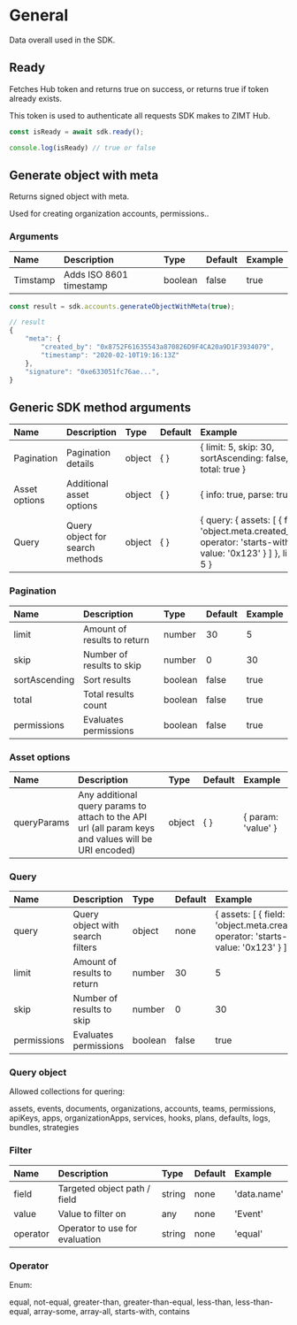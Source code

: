 # General

<p class="description">Data overall used in the SDK.</p>


## Ready

Fetches Hub token and returns true on success, or returns true if token already exists.

This token is used to authenticate all requests SDK makes to ZIMT Hub.

```javascript
const isReady = await sdk.ready();

console.log(isReady) // true or false
```

## Generate object with meta

Returns signed object with meta.

Used for creating organization accounts, permissions..

### Arguments

| Name | Description | Type | Default | Example
|:-----|:------------|:-----|:--------|:-------
| Timstamp | Adds ISO 8601 timestamp | boolean | false | true

```javascript
const result = sdk.accounts.generateObjectWithMeta(true);

// result
{
    "meta": {
        "created_by": "0x8752F61635543a870826D9F4CA20a9D1F3934079",
        "timestamp": "2020-02-10T19:16:13Z"
    },
    "signature": "0xe633051fc76ae...",
}
```

## Generic SDK method arguments

| Name | Description | Type | Default | Example
|:-----|:------------|:-----|:--------|:-------
| Pagination | Pagination details | object | { } | { limit: 5, skip: 30,  sortAscending: false, total: true }
| Asset options | Additional asset options | object | { } | { info: true, parse: true }
| Query | Query object for search methods | object | { } | { query: { assets: [ { field: 'object.meta.created_by', operator: 'starts-with', value: '0x123' } ] }, limit: 5 }

### Pagination

| Name | Description | Type | Default | Example
|:-----|:------------|:-----|:--------|:-------
| limit | Amount of results to return | number | 30 | 5
| skip | Number of results to skip | number | 0 | 30
| sortAscending | Sort results | boolean | false | true
| total | Total results count | boolean | false | true
| permissions | Evaluates permissions | boolean | false | true

### Asset options

| Name | Description | Type | Default | Example
|:-----|:------------|:-----|:--------|:-------
| queryParams | Any additional query params to attach to the API url (all param keys and values will be URI encoded) | object | { } | { param: 'value' }

### Query

| Name | Description | Type | Default | Example
|:-----|:------------|:-----|:--------|:-------
| query | Query object with search filters | object | none | { assets: [ { field: 'object.meta.created_by', operator: 'starts-with', value: '0x123' } ] }
| limit | Amount of results to return | number | 30 | 5
| skip | Number of results to skip | number | 0 | 30
| permissions | Evaluates permissions | boolean | false | true

### Query object

Allowed collections for quering:

assets, events, documents, organizations, accounts, teams, permissions, apiKeys, apps, organizationApps, services, hooks, plans, defaults, logs, bundles, strategies


### Filter

| Name | Description | Type | Default | Example
|:-----|:------------|:-----|:--------|:-------
| field | Targeted object path / field | string | none | 'data.name'
| value | Value to filter on | any | none | 'Event'
| operator | Operator to use for evaluation | string | none | 'equal'

### Operator

Enum:

equal, not-equal, greater-than, greater-than-equal, less-than, less-than-equal, array-some, array-all, starts-with, contains

